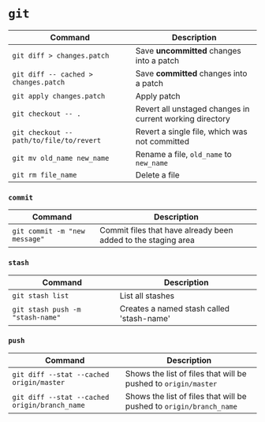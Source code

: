 # `git`

| Command | Description |
| ------- | ----------- |
| `git diff > changes.patch`           | Save **uncommitted** changes into a patch |
| `git diff -- cached > changes.patch` | Save **committed** changes into a patch   |
| `git apply changes.patch` | Apply patch |
| `git checkout -- .`                  | Revert all unstaged changes in current working directory |
| `git checkout -- path/to/file/to/revert` | Revert a single file, which was not committed |
| `git mv old_name new_name` | Rename a file, `old_name` to `new_name` |
| `git rm file_name` | Delete a file |

### `commit`
| Command | Description |
| ------- | ----------- |
| `git commit -m "new message"`           | Commit files that have already been added to the staging area |

### `stash`
| Command | Description |
| ------- | ----------- |
| `git stash list`                           | List all stashes |
| `git stash push -m "stash-name"`           | Creates a named stash called 'stash-name' |

### `push`
| Command | Description |
| ------- | ----------- |
| `git diff --stat --cached origin/master`           | Shows the list of files that will be pushed to `origin/master` |
| `git diff --stat --cached origin/branch_name`           | Shows the list of files that will be pushed to `origin/branch_name` |

